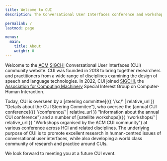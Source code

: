 ```yaml
---
title: Welcome to CUI
description: The Conversational User Interfaces conference and workshop series.

permalink: /
lastmod: page

menus:
  main:
    title: About
    weight: 0
---
```


Welcome to the [ACM](https://www.acm.org/ "Association for Computing Machinery") [SIGCHI](https://sigchi.org/ "ACM Special Interest Group on Computer-Human Interaction") Conversational User Interfaces (CUI) community website. CUI was founded in 2018 to bring together researchers and practitioners from a wide range of disciplines examining the design of speech and language technologies. In 2022, CUI joined [SIGCHI](https://sigchi.org/ "ACM Special Interest Group on Computer-Human Interaction"), the [Association for Computing Machinery](https://www.acm.org/ "Association for Computing Machinery")  Special Interest Group on Computer-Human Interaction.

Today, CUI is overseen by a [steering committee]({{ '/sc/' | relative_url }} "Details about the CUI Steering Commitee"), who oversee the [annual CUI conference]({{ '/conference/' | relative_url }} "Information about the annual CUI conference") and a number of [satellite workshops]({{ '/workshops/' | relative_url }} "Workshops organised by the ACM CUI community") at various conference across HCI and related disciplines. The underlying purpose of CUI is to promote excellent research in human-centred issues of conversational user interfaces, while also developing a world class community of research and practice around CUIs.

We look forward to meeting you at a future CUI event.
